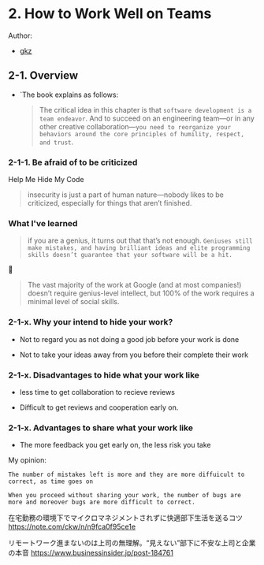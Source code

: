 # 2. How to Work Well on Teams

Author:
  - [gkz](https://twitter.com/gkzvoice)

## 2-1. Overview
- `The book explains as follows:

  > The critical idea in this chapter is that `software development is a team endeavor`. And to succeed on an engineering team—or in any other creative collaboration—`you need to reorganize your behaviors around the core principles of humility, respect, and trust`.


### 2-1-1. Be afraid of to be criticized

Help Me Hide My Code

>insecurity is just a part of human nature—nobody likes to be criticized, especially for things that aren’t finished.


### What I've learned

> if you are a genius, it turns out that that’s not enough. `Geniuses still make mistakes, and having brilliant ideas and elite programming skills doesn’t guarantee that your software will be a hit.` 


👀
> The vast majority of the work at Google (and at most companies!) doesn’t require genius-level intellect, but 100% of the work requires a minimal level of social skills.


### 2-1-x. Why your intend to hide your work? 


- Not to regard you as not doing a good job before your work is done

- Not to take your ideas away from you before their complete their work


### 2-1-x. Disadvantages to hide what your work like

- less time to get collaboration to recieve reviews

- Difficult to get reviews and cooperation early on.

### 2-1-x. Advantages to share what your work like

- The more feedback you get early on, the less risk you take

My opinion:
```
The number of mistakes left is more and they are more diffuicult to correct, as time goes on

When you proceed without sharing your work, the number of bugs are more and moreover bugs are more difficult to correct.
```


在宅勤務の環境下でマイクロマネジメントされずに快適部下生活を送るコツ
https://note.com/ckw/n/n9fca0f95ce1e


リモートワーク進まないのは上司の無理解。“見えない”部下に不安な上司と企業の本音
https://www.businessinsider.jp/post-184761



